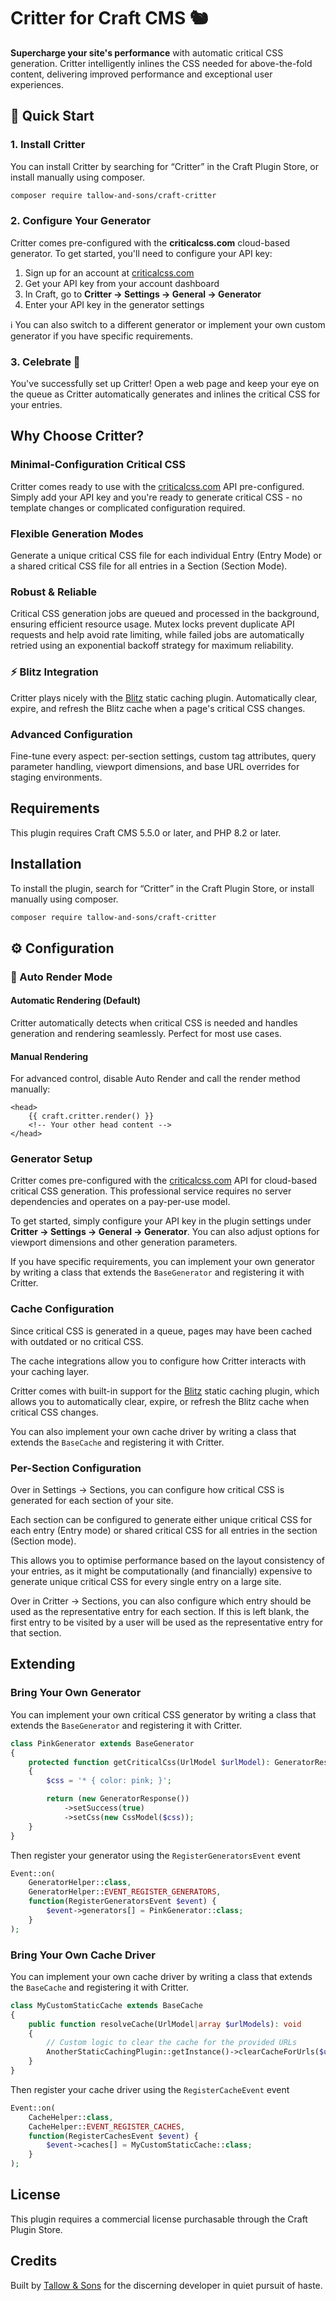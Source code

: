 # Critter for Craft CMS 🐿️

**Supercharge your site's performance** with automatic critical CSS generation. Critter intelligently inlines the CSS needed for above-the-fold content, delivering improved performance and exceptional user experiences.

## 🔧 Quick Start

### 1. Install Critter

You can install Critter by searching for “Critter” in the Craft Plugin Store, or install manually using composer.
```bash
composer require tallow-and-sons/craft-critter
```

### 2. Configure Your Generator

Critter comes pre-configured with the **criticalcss.com** cloud-based generator. To get started, you'll need to configure your API key:

1. Sign up for an account at [criticalcss.com](https://criticalcss.com)
2. Get your API key from your account dashboard
3. In Craft, go to **Critter → Settings → General → Generator**
4. Enter your API key in the generator settings

ℹ️ You can also switch to a different generator or implement your own custom generator if you have specific requirements.

### 3. Celebrate 🎉

You've successfully set up Critter! Open a web page and keep your eye on the queue as Critter automatically generates and inlines the critical CSS for your entries.

## Why Choose Critter?

### Minimal-Configuration Critical CSS
Critter comes ready to use with the [criticalcss.com](https://criticalcss.com) API pre-configured. Simply add your API key and you're ready to generate critical CSS - no template changes or complicated configuration required.

### Flexible Generation Modes
Generate a unique critical CSS file for each individual Entry (Entry Mode) or a shared critical CSS file for all entries in a Section (Section Mode).

### Robust & Reliable
Critical CSS generation jobs are queued and processed in the background, ensuring efficient resource usage. Mutex locks prevent duplicate API requests and help avoid rate limiting, while failed jobs are automatically retried using an exponential backoff strategy for maximum reliability.

### ⚡ Blitz Integration
Critter plays nicely with the [Blitz](https://putyourlightson.com/plugins/blitz) static caching plugin. Automatically clear, expire, and refresh the Blitz cache when a page's critical CSS changes.

### Advanced Configuration
Fine-tune every aspect: per-section settings, custom tag attributes, query parameter handling, viewport dimensions, and base URL overrides for staging environments.

## Requirements

This plugin requires Craft CMS 5.5.0 or later, and PHP 8.2 or later.

## Installation

To install the plugin, search for “Critter” in the Craft Plugin Store, or install manually using composer.

```bash
composer require tallow-and-sons/craft-critter
```

## ⚙️ Configuration

### 🔄 Auto Render Mode

#### Automatic Rendering (Default)
Critter automatically detects when critical CSS is needed and handles generation and rendering seamlessly. Perfect for most use cases.

#### Manual Rendering
For advanced control, disable Auto Render and call the render method manually:

```twig
<head>
    {{ craft.critter.render() }}
    <!-- Your other head content -->
</head>
```

### Generator Setup

Critter comes pre-configured with the [criticalcss.com](https://criticalcss.com) API for cloud-based critical CSS generation. This professional service requires no server dependencies and operates on a pay-per-use model.

To get started, simply configure your API key in the plugin settings under **Critter → Settings → General → Generator**. You can also adjust options for viewport dimensions and other generation parameters.

If you have specific requirements, you can implement your own generator by writing a class that extends the `BaseGenerator` and registering it with Critter.

### Cache Configuration

Since critical CSS is generated in a queue, pages may have been cached with outdated or no critical CSS.

The cache integrations allow you to configure how Critter interacts with your caching layer.

Critter comes with built-in support for the [Blitz](https://putyourlightson.com/plugins/blitz) static caching plugin, which allows you to automatically clear, expire, or refresh the Blitz cache when critical CSS changes.

You can also implement your own cache driver by writing a class that extends the `BaseCache` and registering it with Critter.

### Per-Section Configuration

Over in Settings → Sections, you can configure how critical CSS is generated for each section of your site.

Each section can be configured to generate either unique critical CSS for each entry (Entry mode) or shared critical CSS for all entries in the section (Section mode).

This allows you to optimise performance based on the layout consistency of your entries, as it might be computationally (and financially) expensive to generate unique critical CSS for every single entry on a large site.

Over in Critter → Sections, you can also configure which entry should be used as the representative entry for each section. If this is left blank, the first entry to be visited by a user will be used as the representative entry for that section.

## Extending

### Bring Your Own Generator

You can implement your own critical CSS generator by writing a class that extends the `BaseGenerator` and registering it with Critter.

``` php
class PinkGenerator extends BaseGenerator
{
    protected function getCriticalCss(UrlModel $urlModel): GeneratorResponse
    {
        $css = '* { color: pink; }';

        return (new GeneratorResponse())
            ->setSuccess(true)
            ->setCss(new CssModel($css));
    }
}
```

Then register your generator using the `RegisterGeneratorsEvent` event

```php
Event::on(
    GeneratorHelper::class,
    GeneratorHelper::EVENT_REGISTER_GENERATORS,
    function(RegisterGeneratorsEvent $event) {
        $event->generators[] = PinkGenerator::class;
    }
);
```

### Bring Your Own Cache Driver

You can implement your own cache driver by writing a class that extends the `BaseCache` and registering it with Critter.

```php
class MyCustomStaticCache extends BaseCache
{
    public function resolveCache(UrlModel|array $urlModels): void
    {
        // Custom logic to clear the cache for the provided URLs
        AnotherStaticCachingPlugin::getInstance()->clearCacheForUrls($urlModels);
    }
}
```

Then register your cache driver using the `RegisterCacheEvent` event

```php
Event::on(
    CacheHelper::class,
    CacheHelper::EVENT_REGISTER_CACHES,
    function(RegisterCachesEvent $event) {
        $event->caches[] = MyCustomStaticCache::class;
    }
);
```

## License

This plugin requires a commercial license purchasable through the Craft Plugin Store.

## Credits

Built by [Tallow &amp; Sons](https://github.com/tallow-and-sons) for the discerning developer in quiet pursuit of haste.
